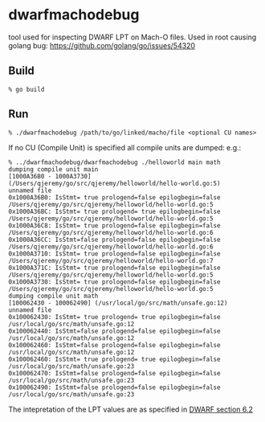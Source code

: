 # dwarfmachodebug
tool used for inspecting DWARF LPT on Mach-O files. Used in root causing golang bug: https://github.com/golang/go/issues/54320

## Build 
```
% go build 
```

## Run 
```
% ./dwarfmachodebug /path/to/go/linked/macho/file <optional CU names>
```

If no CU (Compile Unit) is specified all compile units are dumped: e.g.: 

```
% ../dwarfmachodebug/dwarfmachodebug ./helloworld main math
dumping compile unit main
[1000A36B0 - 1000A3730] (/Users/qjeremy/go/src/qjeremy/helloworld/hello-world.go:5)
unnamed file
0x1000A36B0: IsStmt= true prologend=false epilogbegin=false /Users/qjeremy/go/src/qjeremy/helloworld/hello-world.go:5
0x1000A36BC: IsStmt= true prologend= true epilogbegin=false /Users/qjeremy/go/src/qjeremy/helloworld/hello-world.go:5
0x1000A36C8: IsStmt= true prologend=false epilogbegin=false /Users/qjeremy/go/src/qjeremy/helloworld/hello-world.go:6
0x1000A36CC: IsStmt=false prologend=false epilogbegin=false /Users/qjeremy/go/src/qjeremy/helloworld/hello-world.go:6
0x1000A3710: IsStmt= true prologend=false epilogbegin=false /Users/qjeremy/go/src/qjeremy/helloworld/hello-world.go:7
0x1000A371C: IsStmt= true prologend=false epilogbegin=false /Users/qjeremy/go/src/qjeremy/helloworld/hello-world.go:5
0x1000A3730: IsStmt= true prologend=false epilogbegin=false /Users/qjeremy/go/src/qjeremy/helloworld/hello-world.go:5
dumping compile unit math
[100062430 - 100062490] (/usr/local/go/src/math/unsafe.go:12)
unnamed file
0x100062430: IsStmt= true prologend= true epilogbegin=false /usr/local/go/src/math/unsafe.go:12
0x100062440: IsStmt=false prologend=false epilogbegin=false /usr/local/go/src/math/unsafe.go:12
0x100062460: IsStmt=false prologend=false epilogbegin=false /usr/local/go/src/math/unsafe.go:12
0x100062460: IsStmt= true prologend= true epilogbegin=false /usr/local/go/src/math/unsafe.go:23
0x100062470: IsStmt=false prologend=false epilogbegin=false /usr/local/go/src/math/unsafe.go:23
0x100062490: IsStmt=false prologend=false epilogbegin=false /usr/local/go/src/math/unsafe.go:23
```

The intepretation of the LPT values are as specified in [DWARF section 6.2](https://dwarfstd.org/doc/Dwarf3.pdf)

